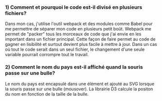 ### 1) Comment et pourquoi le code est-il divisé en plusieurs fichiers?
Dans mon cas, j'utilise l'outil webpack et des modules comme Babel pour me permettre de séparer mon code en plusieurs petit boût. Webpack me permet de "packer" tous les morceaux de code que j'ai envie en les important dans un fichier principal. Cette façon de faire permet au code de gagner en lisibilité et surtout devient plus facile à mettre à jour. Dans un cas où tout le code serait dans un seul fichier, le changement d'une seule variable pourrait corrompre tout le travail. 

### 2) Comment le nom du pays est-il affiché quand la souris passe sur une bulle?
Le nom du pays est encapsulé dans une élément <text> et ajouté au SVG lorsque la souris passe sur une bulle (mousover). La librairie D3 calcule la positon du nom en fonction de la taille de la bulle. 